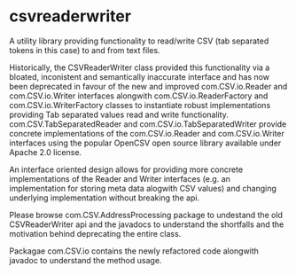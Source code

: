 csvreaderwriter
===============

A utility library providing functionality to read/write CSV (tab separated tokens in this case) to and from text files.

Historically, the CSVReaderWriter class provided this functionality via a bloated, inconistent and semantically inaccurate interface and has now been deprecated in favour of the new and improved com.CSV.io.Reader and com.CSV.io.Writer interfaces 
alongwith com.CSV.io.ReaderFactory and com.CSV.io.WriterFactory classes to instantiate robust implementations providing
Tab separated values read and write functionality.
com.CSV.TabSeparatedReader and com.CSV.io.TabSeparatedWriter provide concrete implementations of the com.CSV.io.Reader and com.CSV.io.Writer interfaces using the popular OpenCSV open source library available under Apache 2.0 license.

An interface oriented design allows for providing more concrete implementations of the Reader and Writer interfaces (e.g. an implementation for storing meta data alogwith CSV values) and changing underlying implementation without breaking the api.

Please browse com.CSV.AddressProcessing package to undestand the old CSVReaderWriter api and the javadocs to understand the shortfalls and the motivation behind deprecating the entire class.

Packagae com.CSV.io contains the newly refactored code alongwith javadoc to understand the method usage.
